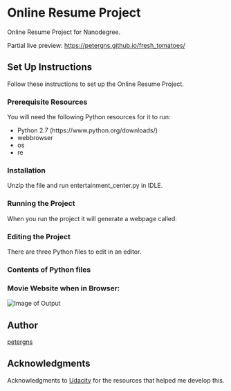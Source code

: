 # Online Resume Project
Online Resume Project for Nanodegree.

Partial live preview: https://petergns.github.io/fresh_tomatoes/

## Set Up Instructions
Follow these instructions to set up the Online Resume Project.

### Prerequisite Resources
You will need the following Python resources for it to run:
<ul>
  <li>Python 2.7 (https://www.python.org/downloads/)
  <li>webbrowser
  <li>os
  <li>re
</ul>

### Installation
Unzip the file and run entertainment_center.py in IDLE.

### Running the Project
When you run the project it will generate a webpage called:

### Editing the Project
There are three Python files to edit in an editor.

### Contents of Python files


### Movie Website when in Browser:
![Image of Output](IMAGEGOESHERE.png)

## Author
[petergns](https://github.com/petergns)

## Acknowledgments
Acknowledgments to [Udacity](https://www.udacity.com/) for the resources that helped me develop this.
